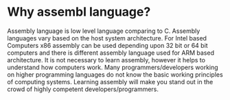 # Why assembl language?
Assembly language is low level language comparing to C. Assembly languages vary based on the host system architecture. For Intel based 
Computers x86 assembly can be used depending upon 32 bit or 64 bit computers and there is different assembly language used for ARM based architecture. 
It is not necessary to learn assembly, however it helps to understand how computers work. Many programmers/developers working on 
higher programming languages do not know the basic working principles of computing systems. Learning assembly will make you stand out in the crowd of
highly competent developers/programmers.

